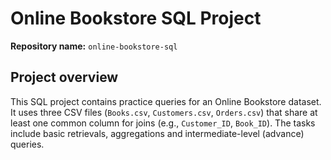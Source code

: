 # Online Bookstore SQL Project

**Repository name:** `online-bookstore-sql`

## Project overview
This SQL project contains practice queries for an Online Bookstore dataset. It uses three CSV files (`Books.csv`, `Customers.csv`, `Orders.csv`) that share at least one common column for joins (e.g., `Customer_ID`, `Book_ID`). The tasks include basic retrievals, aggregations and intermediate-level (advance) queries.

